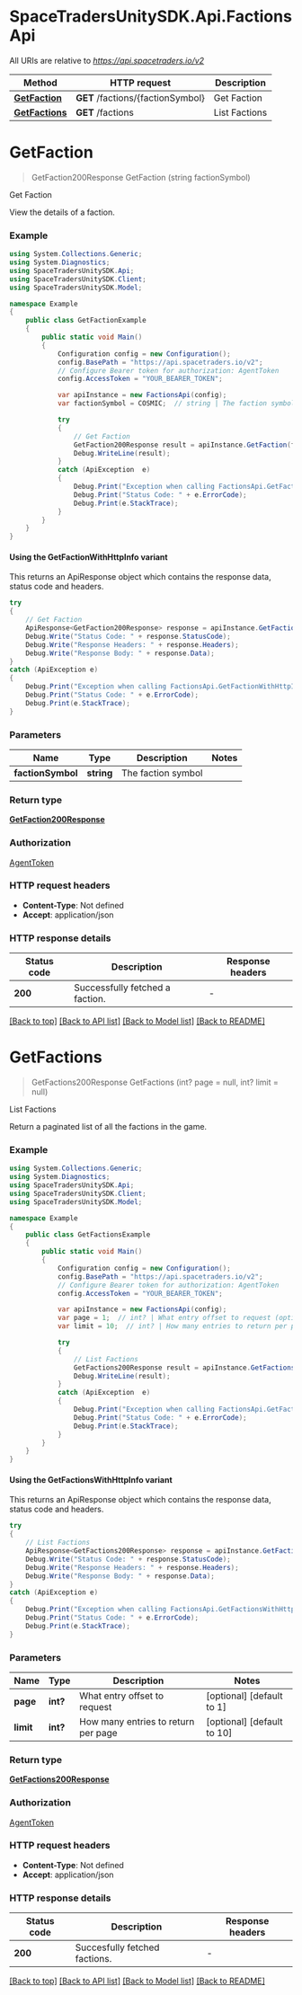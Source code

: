 # SpaceTradersUnitySDK.Api.FactionsApi

All URIs are relative to *https://api.spacetraders.io/v2*

| Method | HTTP request | Description |
|--------|--------------|-------------|
| [**GetFaction**](FactionsApi.md#getfaction) | **GET** /factions/{factionSymbol} | Get Faction |
| [**GetFactions**](FactionsApi.md#getfactions) | **GET** /factions | List Factions |

<a id="getfaction"></a>
# **GetFaction**
> GetFaction200Response GetFaction (string factionSymbol)

Get Faction

View the details of a faction.

### Example
```csharp
using System.Collections.Generic;
using System.Diagnostics;
using SpaceTradersUnitySDK.Api;
using SpaceTradersUnitySDK.Client;
using SpaceTradersUnitySDK.Model;

namespace Example
{
    public class GetFactionExample
    {
        public static void Main()
        {
            Configuration config = new Configuration();
            config.BasePath = "https://api.spacetraders.io/v2";
            // Configure Bearer token for authorization: AgentToken
            config.AccessToken = "YOUR_BEARER_TOKEN";

            var apiInstance = new FactionsApi(config);
            var factionSymbol = COSMIC;  // string | The faction symbol

            try
            {
                // Get Faction
                GetFaction200Response result = apiInstance.GetFaction(factionSymbol);
                Debug.WriteLine(result);
            }
            catch (ApiException  e)
            {
                Debug.Print("Exception when calling FactionsApi.GetFaction: " + e.Message);
                Debug.Print("Status Code: " + e.ErrorCode);
                Debug.Print(e.StackTrace);
            }
        }
    }
}
```

#### Using the GetFactionWithHttpInfo variant
This returns an ApiResponse object which contains the response data, status code and headers.

```csharp
try
{
    // Get Faction
    ApiResponse<GetFaction200Response> response = apiInstance.GetFactionWithHttpInfo(factionSymbol);
    Debug.Write("Status Code: " + response.StatusCode);
    Debug.Write("Response Headers: " + response.Headers);
    Debug.Write("Response Body: " + response.Data);
}
catch (ApiException e)
{
    Debug.Print("Exception when calling FactionsApi.GetFactionWithHttpInfo: " + e.Message);
    Debug.Print("Status Code: " + e.ErrorCode);
    Debug.Print(e.StackTrace);
}
```

### Parameters

| Name | Type | Description | Notes |
|------|------|-------------|-------|
| **factionSymbol** | **string** | The faction symbol |  |

### Return type

[**GetFaction200Response**](GetFaction200Response.md)

### Authorization

[AgentToken](../README.md#AgentToken)

### HTTP request headers

 - **Content-Type**: Not defined
 - **Accept**: application/json


### HTTP response details
| Status code | Description | Response headers |
|-------------|-------------|------------------|
| **200** | Successfully fetched a faction. |  -  |

[[Back to top]](#) [[Back to API list]](../README.md#documentation-for-api-endpoints) [[Back to Model list]](../README.md#documentation-for-models) [[Back to README]](../README.md)

<a id="getfactions"></a>
# **GetFactions**
> GetFactions200Response GetFactions (int? page = null, int? limit = null)

List Factions

Return a paginated list of all the factions in the game.

### Example
```csharp
using System.Collections.Generic;
using System.Diagnostics;
using SpaceTradersUnitySDK.Api;
using SpaceTradersUnitySDK.Client;
using SpaceTradersUnitySDK.Model;

namespace Example
{
    public class GetFactionsExample
    {
        public static void Main()
        {
            Configuration config = new Configuration();
            config.BasePath = "https://api.spacetraders.io/v2";
            // Configure Bearer token for authorization: AgentToken
            config.AccessToken = "YOUR_BEARER_TOKEN";

            var apiInstance = new FactionsApi(config);
            var page = 1;  // int? | What entry offset to request (optional)  (default to 1)
            var limit = 10;  // int? | How many entries to return per page (optional)  (default to 10)

            try
            {
                // List Factions
                GetFactions200Response result = apiInstance.GetFactions(page, limit);
                Debug.WriteLine(result);
            }
            catch (ApiException  e)
            {
                Debug.Print("Exception when calling FactionsApi.GetFactions: " + e.Message);
                Debug.Print("Status Code: " + e.ErrorCode);
                Debug.Print(e.StackTrace);
            }
        }
    }
}
```

#### Using the GetFactionsWithHttpInfo variant
This returns an ApiResponse object which contains the response data, status code and headers.

```csharp
try
{
    // List Factions
    ApiResponse<GetFactions200Response> response = apiInstance.GetFactionsWithHttpInfo(page, limit);
    Debug.Write("Status Code: " + response.StatusCode);
    Debug.Write("Response Headers: " + response.Headers);
    Debug.Write("Response Body: " + response.Data);
}
catch (ApiException e)
{
    Debug.Print("Exception when calling FactionsApi.GetFactionsWithHttpInfo: " + e.Message);
    Debug.Print("Status Code: " + e.ErrorCode);
    Debug.Print(e.StackTrace);
}
```

### Parameters

| Name | Type | Description | Notes |
|------|------|-------------|-------|
| **page** | **int?** | What entry offset to request | [optional] [default to 1] |
| **limit** | **int?** | How many entries to return per page | [optional] [default to 10] |

### Return type

[**GetFactions200Response**](GetFactions200Response.md)

### Authorization

[AgentToken](../README.md#AgentToken)

### HTTP request headers

 - **Content-Type**: Not defined
 - **Accept**: application/json


### HTTP response details
| Status code | Description | Response headers |
|-------------|-------------|------------------|
| **200** | Succesfully fetched factions. |  -  |

[[Back to top]](#) [[Back to API list]](../README.md#documentation-for-api-endpoints) [[Back to Model list]](../README.md#documentation-for-models) [[Back to README]](../README.md)

